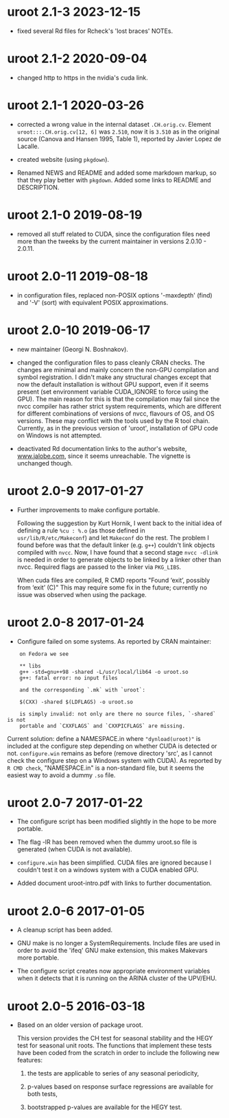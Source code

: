 # uroot 2.1-3 2023-12-15

* fixed several Rd files for Rcheck's 'lost braces' NOTEs.


# uroot 2.1-2 2020-09-04

* changed http to https in the nvidia's cuda link.


# uroot 2.1-1 2020-03-26

* corrected a wrong value in the internal dataset `.CH.orig.cv`. Element
  `uroot:::.CH.orig.cv[12, 6]` was `2.510`, now it is `3.510` as in the original
  source (Canova and Hansen 1995, Table 1), reported by Javier Lopez de Lacalle.

* created website (using `pkgdown`).

* Renamed  NEWS and README and added some markdown markup, so that they play
  better with `pkgdown`. Added some links to README and DESCRIPTION. 


# uroot 2.1-0 2019-08-19

* removed all stuff related to CUDA, since the configuration files
  need more than the tweeks by the current maintainer in versions
  2.0.10 - 2.0.11.


# uroot 2.0-11 2019-08-18

* in configuration files, replaced non-POSIX options '-maxdepth' (find) and '-V'
  (sort) with equivalent POSIX approximations.


# uroot 2.0-10 2019-06-17

* new maintainer (Georgi N. Boshnakov).

* changed the configuration files to pass cleanly CRAN checks.  The changes are
  minimal and mainly concern the non-GPU compilation and symbol registration.  I
  didn't make any structural changes except that now the default installation is
  without GPU support, even if it seems present (set environment variable
  CUDA_IGNORE to force using the GPU). The main reason for this is that the
  compilation may fail since the nvcc compiler has rather strict system
  requirements, which are different for different combinations of versions of
  nvcc, flavours of OS, and OS versions. These may conflict with the tools used
  by the R tool chain.  Currently, as in the previous version of 'uroot',
  installation of GPU code on Windows is not attempted.

* deactivated Rd documentation links to the author's website, www.jalobe.com,
  since it seems unreachable. The vignette is unchanged though.


# uroot 2.0-9 2017-01-27

* Further improvements to make configure portable. 

    Following the suggestion by Kurt Hornik, I went back to the 
    initial idea of defining a rule `%cu : %.o` (as those defined in    
    `usr/lib/R/etc/Makeconf`) and let `Makeconf` do the rest.
    The problem I found before was that the default linker (e.g. `g++`) 
    couldn't link objects compiled with `nvcc`. Now, I have found that 
    a second stage `nvcc -dlink` is needed in order to generate 
    objects to be linked by a linker other than nvcc.
    Required flags are passed to the linker via `PKG_LIBS`.

    When cuda files are compiled, R CMD reports 
    "Found ‘exit’, possibly from ‘exit’ (C)"
    This may require some fix in the future; currently 
    no issue was observed when using the package.


# uroot 2.0-8 2017-01-24

* Configure failed on some systems. As reported by CRAN maintainer:

```
    on Fedora we see

    ** libs
    g++ -std=gnu++98 -shared -L/usr/local/lib64 -o uroot.so
    g++: fatal error: no input files

    and the corresponding `.mk` with `uroot`:

    $(CXX) -shared $(LDFLAGS) -o uroot.so

    is simply invalid: not only are there no source files, `-shared` is not
    portable and `CXXFLAGS` and `CXXPICFLAGS` are missing.
```

  Current solution: define a NAMESPACE.in where `"dynload(uroot)"` is 
  included at the configure step depending on whether CUDA is detected or not.
  `configure.win` remains as before (remove directory 'src', as I cannot check
  the configure step on a Windows system with CUDA).
  As reported by `R CMD check`, "NAMESPACE.in" is a non-standard file, 
  but it seems the easiest way to avoid a dummy `.so` file.


# uroot 2.0-7 2017-01-22

* The configure script has been modified slightly in the hope 
    to be more portable. 
    
* The flag -lR has been removed when the dummy uroot.so file is 
    generated (when CUDA is not available).

* `configure.win` has been simplified. CUDA files are ignored because 
  I couldn't test it on a windows system with a CUDA enabled GPU.

* Added document uroot-intro.pdf with links to further documentation.


# uroot 2.0-6 2017-01-05

* A cleanup script has been added.

* GNU make is no longer a SystemRequirements.
    Include files are used in order to avoid the 'ifeq' GNU make extension,
    this makes Makevars more portable.

* The configure script creates now appropriate environment variables 
    when it detects that it is running on the ARINA cluster of the UPV/EHU.


# uroot 2.0-5 2016-03-18

* Based on an older version of package uroot.

  This version provides the CH test for seasonal stability and the HEGY test for
  seasonal unit roots. The functions that implement these tests have been coded
  from the scratch in order to include the following new features:
    
  1) the tests are applicable to series of any seasonal periodicity,

  2) p-values based on response surface regressions are available for both tests,

  3) bootstrapped p-values are available for the HEGY test.

